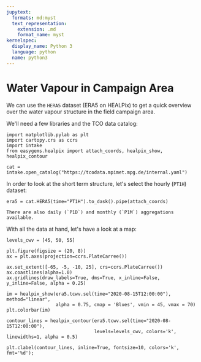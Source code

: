 ```yaml
---
jupytext:
  formats: md:myst
  text_representation:
    extension: .md
    format_name: myst
kernelspec:
  display_name: Python 3
  language: python
  name: python3
---
```


# Water Vapour in Campaign Area

We can use the `HERA5` dataset (ERA5 on HEALPix) to get a quick overview over the water vapour structure in the field campaign area.

We'll need a few libraries and the TCO data catalog:

```{code-cell} ipython3
import matplotlib.pylab as plt
import cartopy.crs as ccrs
import intake
from easygems.healpix import attach_coords, healpix_show, healpix_contour

cat = intake.open_catalog("https://tcodata.mpimet.mpg.de/internal.yaml")
```

In order to look at the short term structure, let's select the hourly (`PT1H`) dataset:
```{code-cell} ipython3
era5 = cat.HERA5(time="PT1H").to_dask().pipe(attach_coords)
```

```{note}
There are also daily (`P1D`) and monthly (`P1M`) aggregations available.
```

With all the data at hand, let's have a look at a map:

```{code-cell} ipython3
levels_cwv = [45, 50, 55]

plt.figure(figsize = (20, 8))
ax = plt.axes(projection=ccrs.PlateCarree())

ax.set_extent([-65, -5, -10, 25], crs=ccrs.PlateCarree())
ax.coastlines(alpha=1.0)
ax.gridlines(draw_labels=True, dms=True, x_inline=False, y_inline=False, alpha = 0.25)

im = healpix_show(era5.tcwv.sel(time="2020-08-15T12:00:00"), method="linear",
                  alpha = 0.75, cmap = 'Blues', vmin = 45, vmax = 70)
plt.colorbar(im)

contour_lines = healpix_contour(era5.tcwv.sel(time="2020-08-15T12:00:00"),
                                levels=levels_cwv, colors='k', linewidths=1, alpha = 0.5)

plt.clabel(contour_lines, inline=True, fontsize=10, colors='k', fmt='%d');
```
